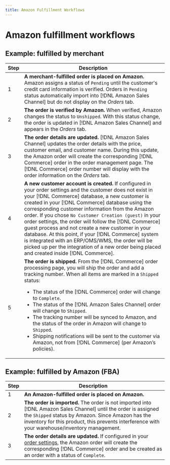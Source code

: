 ```yaml
---
title: Amazon Fulfillment Workflows
---
```


# Amazon fulfillment workflows

## Example: fulfilled by merchant

|**Step** | **Description** |
|----|----|
|1| **A merchant-fulfilled order is placed on Amazon.** Amazon assigns a status of `Pending` until the customer's credit card information is verified. Orders in `Pending` status automatically import into [!DNL Amazon Sales Channel] but do not display on the _Orders_ tab.|
|2| **The order is verified by Amazon.** When verified, Amazon changes the status to `Unshipped`. With this status change, the order is updated in [!DNL Amazon Sales Channel] and appears in the _Orders_ tab.|
|3| **The order details are updated.** [!DNL Amazon Sales Channel] updates the order details with the price, customer email, and customer name. During this update, the Amazon order will create the corresponding [!DNL Commerce] order in the order management page. The [!DNL Commerce] order number will display with the order information on the _Orders_ tab.|
|4| **A new customer account is created.** If configured in your order settings and the customer does not exist in your [!DNL Commerce] database, a new customer is created in your [!DNL Commerce] database using the corresponding customer information from the Amazon order. If you chose `No Customer Creation (guest)` in your order settings, the order will follow the [!DNL Commerce] guest process and not create a new customer in your database. At this point, if your [!DNL Commerce] system is integrated with an ERP/OMS/WMS, the order will be picked up per the integration of a new order being placed and created inside [!DNL Commerce].|
|5| **The order is shipped.** From the [!DNL Commerce] order processing page, you will ship the order and add a tracking number. When all items are marked in a `Shipped` status:<ul><li>The status of the [!DNL Commerce] order will change to `Complete`.</li><li>The status of the [!DNL Amazon Sales Channel] order will change to `Shipped`.</li><li>The tracking number will be synced to Amazon, and the status of the order in Amazon will change to `Shipped`.</li><li>Shipping notifications will be sent to the customer via Amazon, not from [!DNL Commerce] (per Amazon’s policies).|

## Example: fulfilled by Amazon (FBA)

|**Step** | **Description** |
|---|---|
|1| **An Amazon-fulfilled order is placed on Amazon.** |
|2| **The order is imported.** The order is not imported into [!DNL Amazon Sales Channel] until the order is assigned the `Shipped` status by Amazon. Since Amazon has the inventory for this product, this prevents interference with your warehouse/inventory management. |
|3| **The order details are updated.** If configured in your [order settings](./order-settings.md), the Amazon order will create the corresponding [!DNL Commerce] order and be created as an order with a status of `Complete`. |
